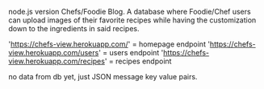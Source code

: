 node.js version Chefs/Foodie Blog. A database where Foodie/Chef users can upload images of their favorite recipes while having the customization down to the ingredients in said recipes.

'https://chefs-view.herokuapp.com/' = homepage endpoint
'https://chefs-view.herokuapp.com/users' = users endpoint
'https://chefs-view.herokuapp.com/recipes' = recipes endpoint

no data from db yet, just JSON message key value pairs.
